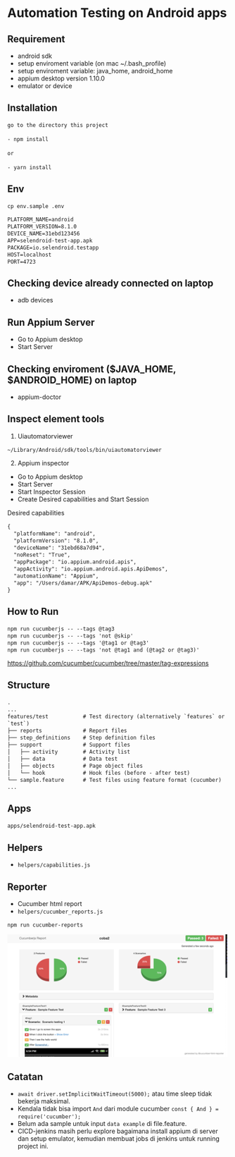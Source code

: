 # Automation Testing on Android apps

## Requirement
- android sdk
- setup enviroment variable (on mac ~/.bash_profile)
- setup enviroment variable: java_home, android_home
- appium desktop version 1.10.0
- emulator or device

## Installation
```
go to the directory this project

- npm install

or

- yarn install
```

## Env
```
cp env.sample .env
```

```
PLATFORM_NAME=android
PLATFORM_VERSION=8.1.0
DEVICE_NAME=31ebd123456
APP=selendroid-test-app.apk
PACKAGE=io.selendroid.testapp
HOST=localhost
PORT=4723
```

## Checking device already connected on laptop
- adb devices

## Run Appium Server
- Go to Appium desktop
- Start Server

## Checking enviroment ($JAVA_HOME, $ANDROID_HOME) on laptop
- appium-doctor

## Inspect element tools
1. Uiautomatorviewer

```
~/Library/Android/sdk/tools/bin/uiautomatorviewer
```

2. Appium inspector

- Go to Appium desktop
- Start Server
- Start Inspector Session
- Create Desired capabilities and Start Session

Desired capabilities

```
{
  "platformName": "android",
  "platformVersion": "8.1.0",
  "deviceName": "31ebd68a7d94",
  "noReset": "True",
  "appPackage": "io.appium.android.apis",
  "appActivity": "io.appium.android.apis.ApiDemos",
  "automationName": "Appium",
  "app": "/Users/damar/APK/ApiDemos-debug.apk"
}
```

## How to Run
```
npm run cucumberjs -- --tags @tag3
npm run cucumberjs -- --tags 'not @skip'
npm run cucumberjs -- --tags '@tag1 or @tag3'
npm run cucumberjs -- --tags 'not @tag1 and (@tag2 or @tag3)'
```
https://github.com/cucumber/cucumber/tree/master/tag-expressions

## Structure
    .
    ...
    features/test           # Test directory (alternatively `features` or `test`)
    ├── reports             # Report files
    ├── step_definitions    # Step definition files
    ├── support             # Support files
    │   ├── activity        # Activity list
    │   ├── data            # Data test
    │   ├── objects         # Page object files
    │   └── hook            # Hook files (before - after test)
    └── sample.feature      # Test files using feature format (cucumber)
    ...

## Apps
`apps/selendroid-test-app.apk`

## Helpers
- `helpers/capabilities.js`

## Reporter
- Cucumber html report
- `helpers/cucumber_reports.js`

```
npm run cucumber-reports
```
<img src="helpers/readme/cucumber.png" width="500"/>

## Catatan
- `await driver.setImplicitWaitTimeout(5000);` atau time sleep tidak bekerja maksimal.
- Kendala tidak bisa import `And` dari module cucumber `const { And } = require('cucumber');`
- Belum ada sample untuk input `data example` di file.feature.
- CICD-jenkins masih perlu explore bagaimana install appium di server dan setup emulator, kemudian membuat jobs di jenkins untuk running project ini.